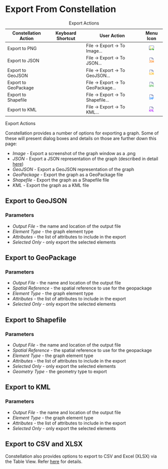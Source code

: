 # Export From Constellation

<table data-border="1">
<caption>Export Actions</caption>
<thead>
<tr class="header">
<th scope="col">Constellation Action</th>
<th scope="col">Keyboard Shortcut</th>
<th scope="col">User Action</th>
<th style="text-align: center;" scope="col">Menu Icon</th>
</tr>
</thead>
<tbody>
<tr class="odd">
<td>Export to PNG</td>
<td></td>
<td>File -&gt; Export -&gt; To Image...</td>
<td style="text-align: center;"><img src="../image/exportToImage.png" alt="Export to Image Icon" /></td>
</tr>
<tr class="even">
<td>Export to JSON</td>
<td></td>
<td>File -&gt; Export -&gt; To JSON...</td>
<td style="text-align: center;"><img src="../json/exportToJSON.png" alt="Export to JSON Icon" /></td>
</tr>
<tr class="odd">
<td>Export to GeoJSON</td>
<td></td>
<td>File -&gt; Export -&gt; To GeoJSON...</td>
<td style="text-align: center;"><img src="../geospatial/exportToGeoJSON.png" alt="Export to GeoJSON Icon" /></td>
</tr>
<tr class="even">
<td>Export to GeoPackage</td>
<td></td>
<td>File -&gt; Export -&gt; To GeoPackage...</td>
<td style="text-align: center;"><img src="../geospatial/exportToGeoPackage.png" alt="Export to GeoPackage Icon" /></td>
</tr>
<tr class="odd">
<td>Export to Shapefile</td>
<td></td>
<td>File -&gt; Export -&gt; To Shapefile...</td>
<td style="text-align: center;"><img src="../geospatial/exportToShapeFile.png" alt="Export to Shapefile Icon" /></td>
</tr>
<tr class="even">
<td>Export to KML</td>
<td></td>
<td>File -&gt; Export -&gt; To KML...</td>
<td style="text-align: center;"><img src="../geospatial/exportToKML.png" alt="Export to KML Icon" /></td>
</tr>
</tbody>
</table>

Export Actions

Constellation provides a number of options for exporting a graph. Some
of these will present dialog boxes and details on those are further down
this page:

-   *Image* - Export a screenshot of the graph window as a .png
-   *JSON* - Export a JSON representation of the graph (described in
    detail
    [here](/au/gov/asd/tac/constellation/graph/docs/constellation-file-format.html))
-   *GeoJSON* - Export a GeoJSON representation of the graph
-   *GeoPackage* - Export the graph as a GeoPackage file
-   *Shapefile* - Export the graph as a Shapefile file
-   *KML* - Export the graph as a KML file

## Export to GeoJSON

### Parameters

-   *Output File* - the name and location of the output file
-   *Element Type* - the graph element type
-   *Attributes* - the list of attributes to include in the export
-   *Selected Only* - only export the selected elements

## Export to GeoPackage

### Parameters

-   *Output File* - the name and location of the output file
-   *Spatial Reference* - the spatial reference to use for the
    geopackage
-   *Element Type* - the graph element type
-   *Attributes* - the list of attributes to include in the export
-   *Selected Only* - only export the selected elements

## Export to Shapefile

### Parameters

-   *Output File* - the name and location of the output file
-   *Spatial Reference* - the spatial reference to use for the
    geopackage
-   *Element Type* - the graph element type
-   *Attributes* - the list of attributes to include in the export
-   *Selected Only* - only export the selected elements
-   *Geometry Type* - the geometry type to export

## Export to KML

### Parameters

-   *Output File* - the name and location of the output file
-   *Element Type* - the graph element type
-   *Attributes* - the list of attributes to include in the export
-   *Selected Only* - only export the selected elements

## Export to CSV and XLSX

Constellation also provides options to export to CSV and Excel (XLSX)
via the Table View. Refer
[here](/au/gov/asd/tac/constellation/views/tableview/docs/table-view.html)
for details.

